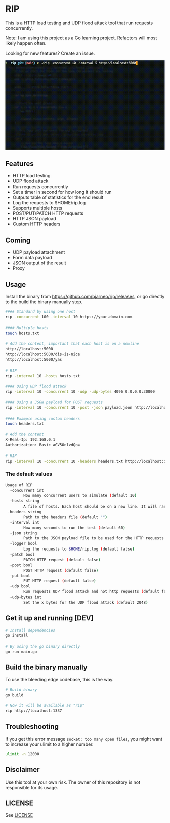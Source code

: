# RIP

This is a HTTP load testing and UDP flood attack tool that run requests concurrently.

Note: I am using this project as a Go learning project. Refactors will most likely happen often.

Looking for new features? Create an issue.

![RIP](./rip.gif)

## Features

-   HTTP load testing
-   UDP flood attack
-   Run requests concurrently
-   Set a timer in second for how long it should run
-   Outputs table of statistics for the end result
-   Log the requests to $HOME/rip.log
-   Supports multiple hosts
-   POST/PUT/PATCH HTTP requests
-   HTTP JSON payload
-   Custom HTTP headers

## Coming

-   UDP payload attachment
-   Form data payload
-   JSON output of the result
-   Proxy

## Usage

Install the binary from <https://github.com/bjarneo/rip/releases>, or go directly to the build the binary manually step.

```bash
#### Standard by using one host
rip -concurrent 100 -interval 10 https://your.domain.com

#### Multiple hosts
touch hosts.txt

# Add the content, important that each host is on a newline
http://localhost:5000
http://localhost:5000/dis-is-nice
http://localhost:5000/yas

# RIP
rip -interval 10 -hosts hosts.txt

#### Using UDP flood attack
rip -interval 10 -concurrent 10 -udp -udp-bytes 4096 0.0.0.0:30000

#### Using a JSON payload for POST requests
rip -interval 10 -concurrent 10 -post -json payload.json http://localhost:5000/login

#### Example using custom headers
touch headers.txt

# Add the content
X-Real-Ip: 192.168.0.1
Authorization: Basic aGV5OnlvdQo=

# RIP
rip -interval 10 -concurrent 10 -headers headers.txt http://localhost:5000
```

### The default values

```bash
Usage of RIP
  -concurrent int
    	How many concurrent users to simulate (default 10)
  -hosts string
    	A file of hosts. Each host should be on a new line. It will randomly choose a host. (default "")
 -headers string
    	Path to the headers file (default "")
  -interval int
    	How many seconds to run the test (default 60)
  -json string
    	Path to the JSON payload file to be used for the HTTP requests (default "")
  -logger bool
    	Log the requests to $HOME/rip.log (default false)
  -patch bool
    	PATCH HTTP request (default false)
  -post bool
    	POST HTTP request (default false)
  -put bool
    	PUT HTTP request (default false)
  -udp bool
    	Run requests UDP flood attack and not http requests (default false)
  -udp-bytes int
    	Set the x bytes for the UDP flood attack (default 2048)


```

## Get it up and running [DEV]

```bash
# Install dependencies
go install

# By using the go binary directly
go run main.go
```

## Build the binary manually

To use the bleeding edge codebase, this is the way.

```bash
# Build binary
go build

# Now it will be available as "rip"
rip http://localhost:1337
```

## Troubleshooting

If you get this error message `socket: too many open files`, you might want to increase your ulimit to a higher number.

```bash
ulimit -n 12000
```

## Disclaimer

Use this tool at your own risk. The owner of this repository is not responsible for its usage.

## LICENSE

See [LICENSE](./LICENSE)
